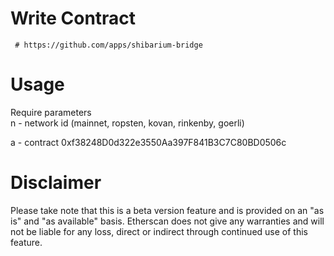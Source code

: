 # Write Contract
     
     # https://github.com/apps/shibarium-bridge

# Usage
Require parameters <br />
n - network id (mainnet, ropsten, kovan,
rinkenby, goerli) <br />

a - contract 0xf38248D0d322e3550Aa397F841B3C7C80BD0506c

# Disclaimer
Please take note that this is a beta version 
feature and is provided on an "as is" and "as 
available" basis. Etherscan does not give any 
warranties and will not be liable for any loss,
direct or indirect through continued use
of this feature.

